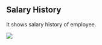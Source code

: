 ## Salary History

It shows salary history of employee.

![](http://docs.risersoft.com/hrmnirvana/ImagesExt/image8_183.jpg)
